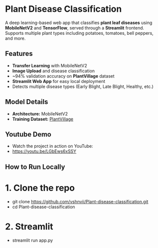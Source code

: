 # Plant Disease Classification

A deep learning-based web app that classifies **plant leaf diseases** using **MobileNetV2** and **TensorFlow**, served through a **Streamlit** frontend.  
Supports multiple plant types including potatoes, tomatoes, bell peppers, and more.

## Features

-  **Transfer Learning** with MobileNetV2
-  **Image Upload** and disease classification
-  ~94% validation accuracy on **PlantVillage** dataset
-  **Streamlit Web App** for easy local deployment
-  Detects multiple disease types (Early Blight, Late Blight, Healthy, etc.)

## Model Details

- **Architecture:** MobileNetV2
- **Training Dataset:** [PlantVillage](https://www.kaggle.com/datasets/emmarex/plantdisease)

## Youtube Demo
- Watch the project in action on YouTube:
- https://youtu.be/LGbEws6xSSY

## How to Run Locally
# 1. Clone the repo
- git clone https://github.com/vshnvii/Plant-disease-classification.git
- cd Plant-disease-classification
# 2. Streamlit
- streamlit run app.py
